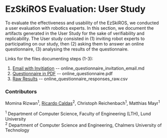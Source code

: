 # EzSkiROS Evaluation: User Study

To evaluate the effectiveness and usability of the EzSkiROS, we conducted a user evaluation with robotics experts. 
In this section, we document the artifacts generated in the User Study for the sake of verifiability and replicability. 
The User study consisted in (1) inviting robot experts to participating on our study, then (2) asking them to answer an online questionnaire, (3) analysing the results of the questionnaire.

Links for the files documenting steps (1-3):

 1. [Email with Invitiation](online_questionnaire_invitation_email.md) -- online_questionnaire_invitation_email.md
 2. [Questionnaire in PDF](online_questionnaire.pdf) -- online_questionnaire.pdf
 3. [Raw Results](online_questionnaire_responses_raw.csv) -- online_questionnaire_responses_raw.csv

### Contributors

Momina Rizwan<sup>1</sup>, [Ricardo Caldas](https://rdinizcal.github.io/)<sup>2</sup>, Christoph Reichenbach<sup>1</sup>, Matthias Mayr<sup>1</sup>  

<sup>1</sup> Department of Computer Science, Faculty of Engineering (LTH), Lund University <br>
<sup>2</sup> Department of Computer Science and Engineering, Chalmers University of Technology
